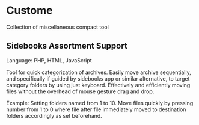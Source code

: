 # Custome

Collection of miscellaneous compact tool

## Sidebooks Assortment Support

Language: PHP, HTML, JavaScript

Tool for quick categorization of archives. Easily move archive sequentially, and specifically if guided by sidebooks app or similar alternative, to target category folders by using just keyboard. Effectively and efficiently moving files without the overhead of mouse gesture drag and drop.

Example: Setting folders named from 1 to 10. Move files quickly by pressing number from 1 to 0 where file after file immediately moved to destination folders accordingly as set beforehand.
 